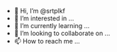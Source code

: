 - 👋 Hi, I’m @srtplkf
- 👀 I’m interested in ...
- 🌱 I’m currently learning ...
- 💞️ I’m looking to collaborate on ...
- 📫 How to reach me ...

<!---
srtplkf/srtplkf is a ✨ special ✨ repository because its `README.md` (this file) appears on your GitHub profile.
You can click the Preview link to take a look at your changes.
--->
